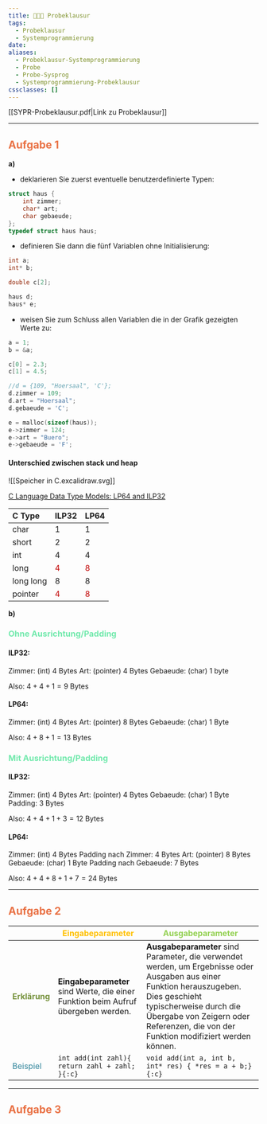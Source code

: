 ```yaml
---
title: 🧑🏼‍💻 Probeklausur
tags:
  - Probeklausur
  - Systemprogrammierung
date: 
aliases:
  - Probeklausur-Systemprogrammierung
  - Probe
  - Probe-Sysprog
  - Systemprogrammierung-Probeklausur
cssclasses: []
---
```

[[SYPR-Probeklausur.pdf|Link zu Probeklausur]]

---
## <font color="#e97144">Aufgabe 1</font>
**a)**
- deklarieren Sie zuerst eventuelle benutzerdefinierte Typen:
```c
struct haus {
	int zimmer;
	char* art;
	char gebaeude;
};
typedef struct haus haus;
```

- definieren Sie dann die fünf Variablen ohne Initialisierung:
```c
int a;
int* b;

double c[2];

haus d;
haus* e;
```

- weisen Sie zum Schluss allen Variablen die in der Grafik gezeigten Werte zu:
```c
a = 1;
b = &a;

c[0] = 2.3;
c[1] = 4.5;

//d = {109, "Hoersaal", 'C'};
d.zimmer = 109;
d.art = "Hoersaal";
d.gebaeude = 'C';

e = malloc(sizeof(haus));
e->zimmer = 124;
e->art = "Buero";
e->gebaeude = 'F';
```

#### Unterschied zwischen stack und heap 
![[Speicher in C.excalidraw.svg]]

[C Language Data Type Models: LP64 and ILP32](https://docs.oracle.com/cd/E19620-01/805-3024/lp64-1/index.html)

| C Type    | ILP32                          | LP64                           |
| :-------- | :----------------------------- | :----------------------------- |
| char      | 1                              | 1                              |
| short     | 2                              | 2                              |
| int       | 4                              | 4                              |
| long      | <font color="#c00000">4</font> | <font color="#c00000">8</font> |
| long long | 8                              | 8                              |
| pointer   | <font color="#c00000">4</font> | <font color="#c00000">8</font> |

**b)**
### <font color="#71e9ac">Ohne Ausrichtung/Padding</font>
#### ILP32:
Zimmer: (int) 4 Bytes
Art: (pointer) 4 Bytes
Gebaeude: (char) 1 byte

Also: $4 + 4 + 1 = 9$ Bytes

#### LP64:
Zimmer: (int) 4 Bytes
Art: (pointer) 8 Bytes
Gebaeude: (char) 1 Byte

Also: $4 + 8 + 1 = 13$ Bytes

### <font color="#71e9ac">Mit Ausrichtung/Padding</font>
#### ILP32:
Zimmer: (int) 4 Bytes
Art: (pointer) 4 Bytes
Gebaeude: (char) 1 Byte
Padding: 3 Bytes

Also: $4 + 4 + 1 + 3 = 12$ Bytes

#### LP64:
Zimmer: (int) 4 Bytes
Padding nach Zimmer: 4 Bytes
Art: (pointer) 8 Bytes
Gebaeude: (char) 1 Byte
Padding nach Gebaeude: 7 Bytes

Also: $4 + 4 + 8 + 1 + 7 = 24$ Bytes

---
## <font color="#e97144">Aufgabe 2</font>

|                                       | <font color="#ffc000">Eingabeparameter</font>                                     | <font color="#92d050">Ausgabeparameter</font>                                                                                                                                                                                                          |
| ------------------------------------- | --------------------------------------------------------------------------------- | ------------------------------------------------------------------------------------------------------------------------------------------------------------------------------------------------------------------------------------------------------ |
| **<font color="#76923c">Erklärung</font>**                         | **Eingabeparameter** sind Werte, die einer Funktion beim Aufruf übergeben werden. | **Ausgabeparameter** sind Parameter, die verwendet werden, um Ergebnisse oder Ausgaben aus einer Funktion herauszugeben. Dies geschieht typischerweise durch die Übergabe von Zeigern oder Referenzen, die von der Funktion modifiziert werden können. |
| <font color="#31859b">Beispiel</font> | ```int add(int zahl){ return zahl + zahl; }{:c}```                                | `void add(int a, int b, int* res) { *res = a + b;}{:c}`                                                                                                                                                                                                |

---
## <font color="#e97144">Aufgabe 3</font>
